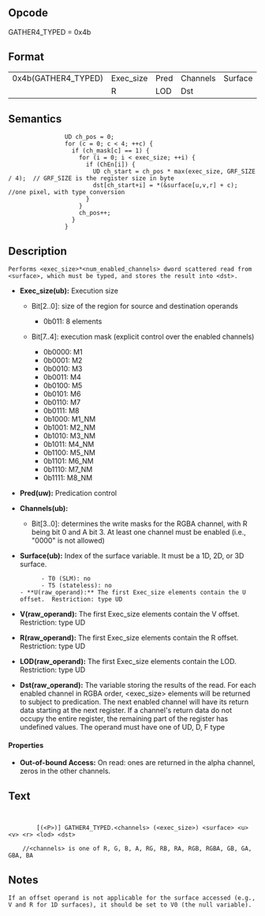 <!---======================= begin_copyright_notice ============================

Copyright (c) 2019-2021 Intel Corporation

Permission is hereby granted, free of charge, to any person obtaining a copy
of this software and associated documentation files (the "Software"),
to deal in the Software without restriction, including without limitation
the rights to use, copy, modify, merge, publish, distribute, sublicense,
and/or sell copies of the Software, and to permit persons to whom
the Software is furnished to do so, subject to the following conditions:

The above copyright notice and this permission notice shall be included
in all copies or substantial portions of the Software.

THE SOFTWARE IS PROVIDED "AS IS", WITHOUT WARRANTY OF ANY KIND, EXPRESS OR
IMPLIED, INCLUDING BUT NOT LIMITED TO THE WARRANTIES OF MERCHANTABILITY,
FITNESS FOR A PARTICULAR PURPOSE AND NONINFRINGEMENT. IN NO EVENT SHALL THE
AUTHORS OR COPYRIGHT HOLDERS BE LIABLE FOR ANY CLAIM, DAMAGES OR OTHER
LIABILITY, WHETHER IN AN ACTION OF CONTRACT, TORT OR OTHERWISE, ARISING
FROM, OUT OF OR IN CONNECTION WITH THE SOFTWARE OR THE USE OR OTHER DEALINGS
IN THE SOFTWARE.

============================= end_copyright_notice ==========================-->

 

## Opcode

  GATHER4_TYPED = 0x4b

## Format

| | | | | | | |
| --- | --- | --- | --- | --- | --- | --- |
| 0x4b(GATHER4_TYPED) | Exec_size | Pred | Channels | Surface | U | V |
|                     | R         | LOD  | Dst      |         |   |   |


## Semantics




                    UD ch_pos = 0;
                    for (c = 0; c < 4; ++c) {
                      if (ch_mask[c] == 1) {
                        for (i = 0; i < exec_size; ++i) {
                          if (ChEn[i]) {
                            UD ch_start = ch_pos * max(exec_size, GRF_SIZE / 4);  // GRF_SIZE is the register size in byte
                            dst[ch_start+i] = *(&surface[u,v,r] + c); //one pixel, with type conversion
                          }
                        }
                        ch_pos++;
                      }
                    }

## Description


    Performs <exec_size>*<num_enabled_channels> dword scattered read from <surface>, which must be typed, and stores the result into <dst>.

- **Exec_size(ub):** Execution size
 
  - Bit[2..0]: size of the region for source and destination operands
 
    - 0b011:  8 elements 
  - Bit[7..4]: execution mask (explicit control over the enabled channels)
 
    - 0b0000:  M1 
    - 0b0001:  M2 
    - 0b0010:  M3 
    - 0b0011:  M4 
    - 0b0100:  M5 
    - 0b0101:  M6 
    - 0b0110:  M7 
    - 0b0111:  M8 
    - 0b1000:  M1_NM 
    - 0b1001:  M2_NM 
    - 0b1010:  M3_NM 
    - 0b1011:  M4_NM 
    - 0b1100:  M5_NM 
    - 0b1101:  M6_NM 
    - 0b1110:  M7_NM 
    - 0b1111:  M8_NM
- **Pred(uw):** Predication control

- **Channels(ub):** 
 
  - Bit[3..0]: determines the write masks for the RGBA channel, with R being bit 0 and A bit 3. At least one channel must be enabled (i.e., "0000" is not allowed)

- **Surface(ub):** Index of the surface variable. It must be a 1D, 2D, or 3D surface.

            - T0 (SLM): no
            - T5 (stateless): no
      - **U(raw_operand):** The first Exec_size elements contain the U offset.	Restriction: type UD

- **V(raw_operand):** The first Exec_size elements contain the V offset.	Restriction: type UD

- **R(raw_operand):** The first Exec_size elements contain the R offset. Restriction: type UD

- **LOD(raw_operand):** The first Exec_size elements contain the LOD. Restriction: type UD

- **Dst(raw_operand):** The variable storing the results of the read. For each enabled channel in RGBA order, <exec_size> elements will be returned to <dst> subject to predication. The next enabled channel will have its return data starting at the next register. If a channel's return data do not occupy the entire register, the remaining part of the register has undefined values. The operand must have one of UD, D, F type

#### Properties
- **Out-of-bound Access:** On read: ones are returned in the alpha channel, zeros in the other channels. 


## Text
```
    

		[(<P>)] GATHER4_TYPED.<channels> (<exec_size>) <surface> <u> <v> <r> <lod> <dst>

    //<channels> is one of R, G, B, A, RG, RB, RA, RGB, RGBA, GB, GA, GBA, BA
```



## Notes



    If an offset operand is not applicable for the surface accessed (e.g., V and R for 1D surfaces), it should be set to V0 (the null variable).
